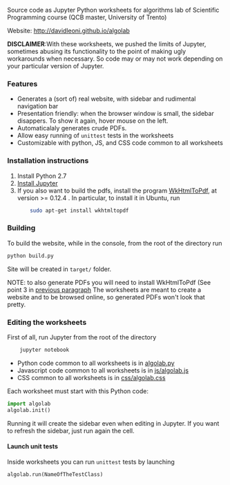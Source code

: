
Source code as Jupyter Python worksheets for algorithms lab of Scientific Programming course (QCB master, University of Trento)

Website: http://davidleoni.github.io/algolab

**DISCLAIMER**:With these worksheets, we pushed the limits of Jupyter, sometimes abusing its functionality to the point 
of making ugly workarounds when necessary. So code may or may not work depending on your particular version of Jupyter.

### Features

* Generates a  (sort of) real website, with sidebar and rudimental navigation bar
* Presentation friendly: when the browser window is small, the sidebar disappers. To show it again, hover mouse on the left.
* Automaticalaly generates crude PDFs.
* Allow easy running of  `unittest` tests in the worksheets
* Customizable with python, JS, and CSS code common to all worksheets


### Installation instructions

1. Install Python 2.7
2. [Install Jupyter](http://jupyter.org/install.html)
3. If you also want to build the pdfs, install the program [WkHtmlToPdf](http://wkhtmltopdf.org/downloads.html), at version >= 0.12.4  . In particular, to install it in Ubuntu, run
    ```bash
        sudo apt-get install wkhtmltopdf
    ```

### Building

To build the website, while in the console, from the root of the directory run 

```bash
python build.py
```

Site will be created in `target/` folder. 

NOTE: to also generate PDFs you will need to install WkHtmlToPdf (See point 3 in [previous paragraph](#installation-instructions)
The worksheets are meant to create a website and to be browsed online, so generated PDFs won't look that pretty.

### Editing the worksheets

First of all, run Jupyter from the root of the directory


```bash
    jupyter notebook
```

* Python code common to all worksheets is in [algolab.py](algolab.py)
* Javascript code common to all worksheets is in [js/algolab.js](js/algolab.js)
* CSS common to all worksheets is in [css/algolab.css](css/algolab.css)

Each worksheet must start with this Python code:

```python
import algolab
algolab.init()
```

Running it will create the sidebar even when editing in Jupyter. If you want to refresh the sidebar, just run again the cell.

#### Launch unit tests

Inside worksheets you can run `unittest` tests by launching 

```python
algolab.run(NameOfTheTestClass)
```